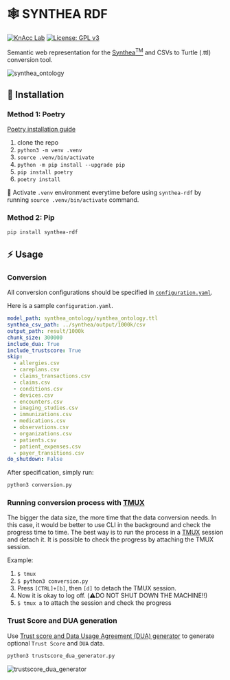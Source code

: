 # 🕸️ SYNTHEA RDF
[![KnAcc Lab](https://tinyurl.com/knacclogo)](https://knacc.umbc.edu/) [![License: GPL v3](https://img.shields.io/badge/License-GPLv3-blue.svg)](./LICENSE)

Semantic web representation for the [Synthea<sup>TM</sup>](https://github.com/synthetichealth/synthea) and CSVs to Turtle (.ttl) conversion tool.

![synthea_ontology](synthea_ontology/synthea_ontology.png)


## :hammer: Installation
### Method 1: Poetry
[Poetry installation guide](https://python-poetry.org/docs/)
1. clone the repo
2. `python3 -m venv .venv`
3. `source .venv/bin/activate`
4. `python -m pip install --upgrade pip`
5. `pip install poetry`
6. `poetry install`

:electric_plug: Activate `.venv` environment everytime before using `synthea-rdf` by running `source .venv/bin/activate` command.

### Method 2: Pip
```bash
pip install synthea-rdf
```

## :zap: Usage
### Conversion
All conversion configurations should be specified in [`configuration.yaml`](configuration.yaml).

Here is a sample `configuration.yaml`.

```yaml
model_path: synthea_ontology/synthea_ontology.ttl
synthea_csv_path: ../synthea/output/1000k/csv
output_path: result/1000k
chunk_size: 300000
include_dua: True
include_trustscore: True
skip:
  - allergies.csv
  - careplans.csv
  - claims_transactions.csv
  - claims.csv
  - conditions.csv
  - devices.csv
  - encounters.csv
  - imaging_studies.csv
  - immunizations.csv
  - medications.csv
  - observations.csv
  - organizations.csv
  - patients.csv
  - patient_expenses.csv
  - payer_transitions.csv
do_shutdown: False
```

After specification, simply run:

```bash
python3 conversion.py
```

### Running conversion process with [TMUX](https://github.com/tmux/tmux/wiki)

The bigger the data size, the more time that the data conversion needs. In this case, it would be better to use CLI in the background and check the progress time to time. The best way is to run the process in a [TMUX](https://github.com/tmux/tmux/wiki) session and detach it. It is possible to check the progress by attaching the TMUX session.

Example:
1. `$ tmux`
2. `$ python3 conversion.py`
3. Press `[CTRL]+[b]`, then `[d]` to detach the TMUX session.
4. Now it is okay to log off. (:warning:DO NOT SHUT DOWN THE MACHINE!!)
5. `$ tmux a` to attach the session and check the progress

### Trust Score and DUA generation
Use [Trust score and Data Usage Agreement (DUA) generator](trustscore_dua_generator_gui.py) to generate optional `Trust Score` and `DUA` data.

```bash
python3 trustscore_dua_generator.py
```
![trustscore_dua_generator](synthea_ontology/trustscore_dua_generator.png)
